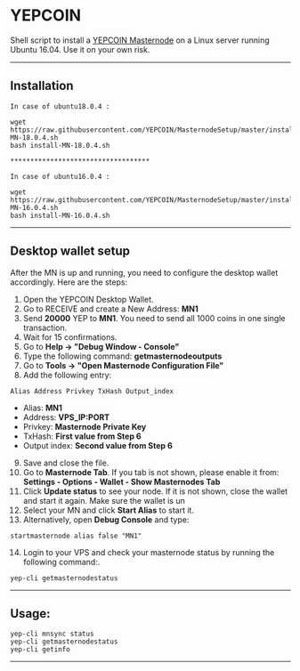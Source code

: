 # YEPCOIN
Shell script to install a [YEPCOIN Masternode](https://www.yepcoin.io/) on a Linux server running Ubuntu 16.04. Use it on your own risk.
***

## Installation
```
In case of ubuntu18.0.4 :

wget https://raw.githubusercontent.com/YEPCOIN/MasternodeSetup/master/install-MN-18.0.4.sh
bash install-MN-18.0.4.sh

***********************************

In case of ubuntu16.0.4 :

wget https://raw.githubusercontent.com/YEPCOIN/MasternodeSetup/master/install-MN-16.0.4.sh
bash install-MN-16.0.4.sh
```
***

## Desktop wallet setup  

After the MN is up and running, you need to configure the desktop wallet accordingly. Here are the steps:  
1. Open the YEPCOIN Desktop Wallet.  
2. Go to RECEIVE and create a New Address: **MN1**  
3. Send **20000** YEP to **MN1**. You need to send all 1000 coins in one single transaction.
4. Wait for 15 confirmations.  
5. Go to **Help -> "Debug Window - Console"**  
6. Type the following command: **getmasternodeoutputs**
7. Go to  **Tools -> "Open Masternode Configuration File"**
8. Add the following entry:
```
Alias Address Privkey TxHash Output_index
```
* Alias: **MN1**
* Address: **VPS_IP:PORT**
* Privkey: **Masternode Private Key**
* TxHash: **First value from Step 6**
* Output index:  **Second value from Step 6**
9. Save and close the file.
10. Go to **Masternode Tab**. If you tab is not shown, please enable it from: **Settings - Options - Wallet - Show Masternodes Tab**
11. Click **Update status** to see your node. If it is not shown, close the wallet and start it again. Make sure the wallet is un
12. Select your MN and click **Start Alias** to start it.
13. Alternatively, open **Debug Console** and type:
```
startmasternode alias false "MN1"
```
14. Login to your VPS and check your masternode status by running the following command:.
```
yep-cli getmasternodestatus
```
***

## Usage:
```
yep-cli mnsync status
yep-cli getmasternodestatus  
yep-cli getinfo
```

***
